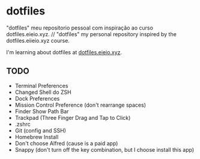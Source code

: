 # dotfiles
"dotfiles" meu repositorio pessoal com inspiração ao curso dotfiles.eieio.xyz. // "dotfiles" my personal repository inspired by the dotfiles.eiieio.xyz course.

I'm learning about dotfiles at [dotfiles.eieio.xyz](http://dotfiles.eieio.xyz).

## TODO
- Terminal Preferences
- Changed Shell do ZSH
- Dock Preferences
- Mission Control Preference (don't rearrange spaces)
- Finder Show Path Bar
- Trackpad (Three Finger Drag and Tap to Click)
- .zshrc
- Git (config and SSH)
- Homebrew Install
- Don't choose Alfred (cause is a paid app)
- Snappy (don't turn off the key combination, but I choose install this app)
